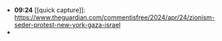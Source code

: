 - **09:24** [[quick capture]]:  https://www.theguardian.com/commentisfree/2024/apr/24/zionism-seder-protest-new-york-gaza-israel
-